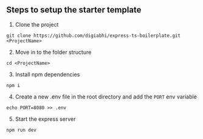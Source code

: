 ## Steps to setup the starter template

1. Clone the project

```
git clone https://github.com/digiabhi/express-ts-boilerplate.git <ProjectName>
```

2. Move in to the folder structure

```
cd <ProjectName>
```

3. Install npm dependencies

```
npm i
```

4. Create a new .env file in the root directory and add the `PORT` env variable

```
echo PORT=8080 >> .env
```

5. Start the express server

```
npm run dev
```
